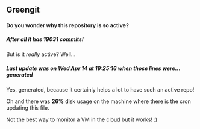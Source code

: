 ## Greengit

#### Do you wonder why this repository is so active?

##### After all it has 19031 commits!

But is it *really* active? Well...

##### Last update was on Wed Apr 14 at 19:25:16 when those lines were... generated

Yes, generated, because it certainly helps a lot to have such an active repo!

Oh and there was **26%** disk usage on the machine
where there is the cron updating this file.

Not the best way to monitor a VM in the cloud but it works! :)
